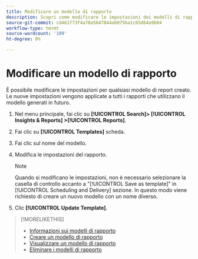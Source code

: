 ```yaml
---
title: Modificare un modello di rapporto
description: Scopri come modificare le impostazioni dei modelli di rapporto riutilizzabili.
source-git-commit: cd461f73f4a70a5647844a6075ba1c65d64a9b04
workflow-type: tm+mt
source-wordcount: '109'
ht-degree: 0%

---
```


# Modificare un modello di rapporto

È possibile modificare le impostazioni per qualsiasi modello di report creato. Le nuove impostazioni vengono applicate a tutti i rapporti che utilizzano il modello generati in futuro.

1. Nel menu principale, fai clic su **[!UICONTROL Search]> [!UICONTROL Insights & Reports] >[!UICONTROL Reports]**.

1. Fai clic su **[!UICONTROL Templates]** scheda.

1. Fai clic sul nome del modello.

1. Modifica le impostazioni del rapporto.

   >[!NOTE]
   >
   > Quando si modificano le impostazioni, non è necessario selezionare la casella di controllo accanto a &quot;[!UICONTROL Save as template]&quot; in [!UICONTROL Scheduling and Delivery] sezione. In questo modo viene richiesto di creare un nuovo modello con un nome diverso.

1. Clic **[!UICONTROL Update Template]**.

>[!MORELIKETHIS]
>
>* [Informazioni sui modelli di rapporto](template-about.md)
>* [Creare un modello di rapporto](template-create.md)
>* [Visualizzare un modello di rapporto](template-view.md)
>* [Eliminare i modelli di rapporto](template-delete.md)


